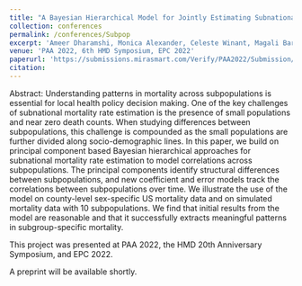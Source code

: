 ```yaml
---
title: "A Bayesian Hierarchical Model for Jointly Estimating Subnational Mortality for Multiple Populations"
collection: conferences
permalink: /conferences/Subpop
excerpt: 'Ameer Dharamshi, Monica Alexander, Celeste Winant, Magali Barbieri'
venue: 'PAA 2022, 6th HMD Symposium, EPC 2022'
paperurl: 'https://submissions.mirasmart.com/Verify/PAA2022/Submission/Temp/radlwa1o4zi.pdf'
citation: 
---
```


Abstract: Understanding patterns in mortality across subpopulations is essential for local health policy decision making. One of the key challenges of subnational mortality rate estimation is the presence of small populations and near zero death counts. When studying differences between subpopulations, this challenge is compounded as the small populations are further divided along socio-demographic lines. In this paper, we build on principal component based Bayesian hierarchical approaches for subnational mortality rate estimation to model correlations across subpopulations. The principal components identify structural differences between subpopulations, and new coefficient and error models track the correlations between subpopulations over time. We illustrate the use of the model on county-level sex-specific US mortality data and on simulated mortality data with 10 subpopulations. We find that initial results from the model are reasonable and that it successfully extracts meaningful patterns in subgroup-specific mortality.

This project was presented at PAA 2022, the HMD 20th Anniversary Symposium, and EPC 2022.

A preprint will be available shortly.
